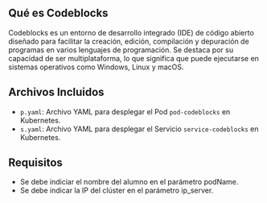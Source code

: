 ## Qué es Codeblocks

Codeblocks es un entorno de desarrollo integrado (IDE) de código abierto diseñado para facilitar la creación, edición, compilación y depuración de programas en varios lenguajes de programación. Se destaca por su capacidad de ser multiplataforma, lo que significa que puede ejecutarse en sistemas operativos como Windows, Linux y macOS.

## Archivos Incluidos

- `p.yaml`: Archivo YAML para desplegar el Pod `pod-codeblocks` en Kubernetes.
- `s.yaml`: Archivo YAML para desplegar el Servicio `service-codeblocks` en Kubernetes.

## Requisitos

- Se debe indiciar el nombre del alumno en el parámetro podName.
- Se debe indicar la IP del clúster en el parámetro ip_server.